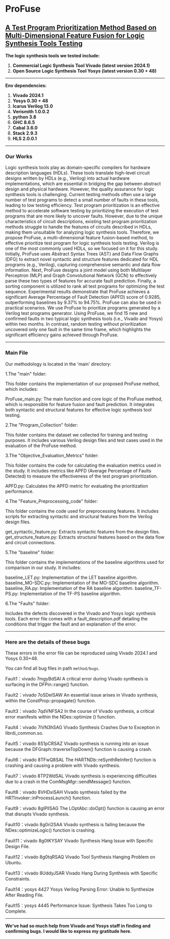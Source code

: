 # ProFuse
## [A Test Program Prioritization Method Based on Multi-Dimensional Feature Fusion for Logic Synthesis Tools Testing](https://github.com/ProFuse-method/ProFuse)
**The logic synthesis tools we tested include:**
1. **Commercial Logic Synthesis Tool Vivado (latest version 2024.1)**
2. **Open Source Logic Synthesis Tool Yosys (latest version 0.30 + 48)**
***

**Env dependencies:**
1. **Vivado 2024.1**
2. **Yosys 0.30 + 48**
3. **Icarus Verilog 13.0**
4. **Verismith 1.0.0.2**
5. **python 3.8**
6. **GHC 8.6.5**
7. **Cabal 3.6.0**
8. **Stack 2.9.3**
9. **HLS 2.0.0.1**
***

### Our Works
Logic synthesis tools play as domain-specific compilers for hardware description languages (HDLs). These tools translate high-level circuit designs written by HDLs (e.g., Verilog) into actual hardware implementations, which are essential in bridging the gap between abstract design and physical hardware.
However, the quality assurance for logic synthesis tools is challenging. Current testing methods often use a large number of test programs to detect a small number of faults in these tools, leading to low testing efficiency.
Test program prioritization is an effective method to accelerate software testing by prioritizing the execution of test programs that are more likely to uncover faults.
However, due to the unique characteristics of circuit descriptions, existing test program prioritization methods struggle to handle the features of circuits described in HDLs, making them unsuitable for analyzing logic synthesis tools.
Therefore, we propose ProFuse, a multi-dimensional feature fusion-based method, to effective prioritize test program for logic synthesis tools testing. 
Verilog is one of the most commonly used HDLs, so we focused on it for this study.
Initially, ProFuse uses Abstract Syntax Trees (AST) and Data Flow Graphs (DFG) to extract novel syntactic and structure features dedicated for HDL programs (e.g., Verilog), capturing comprehensive semantic and data flow information.
Next, ProFuse designs a joint model using both Multilayer Perceptron (MLP) and Graph Convolutional Network (GCN) to effectively parse these two types of features for accurate fault prediction.
Finally, a sorting component is utilized to rank all test programs for optimizing the test sequence.
Experimental results demonstrate that ProFuse achieves a significant Average Percentage of Fault Detection (APFD) score of 0.9285, outperforming baselines by 9.37\% to 94.75\%.
ProFuse can also be used in practical scenarios.
We use ProFuse to prioritize programs generated by a Verilog test programs generator.
Using ProFuse, we find 15 new and confirmed faults in two typical logic synthesis tools (i.e., Vivado and Yosys) within two months. In contrast, random testing without prioritization uncovered only one fault in the same time frame, which highlights the significant efficiency gains achieved through ProFuse.

***
### Main File
Our methodology is located in the 'main' directory:

1.The "main" folder:

This folder contains the implementation of our proposed ProFuse method, which includes:

ProFuse_main.py: The main function and core logic of the ProFuse method, which is responsible for feature fusion and fault prediction. It integrates both syntactic and structural features for effective logic synthesis tool testing.

2.The "Program_Collection" folder:

This folder contains the dataset we collected for training and testing purposes. It includes various Verilog design files and test cases used in the evaluation of the ProFuse method.

3.The "Objective_Evaluation_Metrics" folder:

This folder contains the code for calculating the evaluation metrics used in the study. It includes metrics like APFD (Average Percentage of Faults Detected) to measure the effectiveness of the test program prioritization.

APFD.py: Calculates the APFD metric for evaluating the prioritization performance.

4.The "Feature_Preprocessing_code" folder:

This folder contains the code used for preprocessing features. It includes scripts for extracting syntactic and structural features from the Verilog design files.

get_syntactic_feature.py: Extracts syntactic features from the design files.
get_structure_feature.py: Extracts structural features based on the data flow and circuit connections.

5.The "baseline" folder:

This folder contains the implementations of the baseline algorithms used for comparison in our study. It includes:

baseline_LET.py: Implementation of the LET baseline algorithm.
baseline_MO-SDC.py: Implementation of the MO-SDC baseline algorithm.
baseline_RA.py: Implementation of the RA baseline algorithm.
baseline_TF-PS.py: Implementation of the TF-PS baseline algorithm.

6.The "Faults" folder:

Includes the defects discovered in the Vivado and Yosys logic synthesis tools. Each error file comes with a fault_description.pdf detailing the conditions that trigger the fault and an explanation of the error.
***

### Here are the details of these bugs
These errors in the error file can be reproduced using Vivado 2024.1 and Yosys 0.30+48.

You can find all bug files in path `method/bugs`.

Fault1：vivado	7mgyBdSAI	 A critical error during Vivado synthesis is surfacing in the DFPin::range() function.

Fault2：vivado	7oSDeISAW  An essential issue arises in Vivado synthesis, within the ConstProp::propagate() function.

Fault3：vivado	7qdVNFSA2	 In the course of Vivado synthesis, a critical error manifests within the NDes::optimize () function.

Fault4：vivado	7iVN3hSAG	 Vivado Synthesis Crashes Due to Exception in librdi_common.so.

Fault5：vivado	8S1pCRSAZ	 Vivado synthesis is running into an issue because the DFGraph::traverseTopDown() function is causing a crash.

Fault6：vivado	8TFwQ8SAL	 The HARTNDb::reSynthReInfer() function is crashing and causing a problem with Vivado synthesis.

Fault7：vivado	8TP2WdSAL	 Vivado synthesis is experiencing difficulties due to a crash in the ComMsgMgr::sendMessage() function.

Fault8：vivado	8VHDxiSAH	 Vivado synthesis failed by the HRTInvoker::inProcessLaunch() function.

Fault9：vivado	8gIPllSAG	 The LOptAbc::doOpt() function is causing an error that disrupts Vivado synthesis.

Fault10：vivado	8g0ri2SAA	 Vivado synthesis is failing because the NDes::optimizeLogic() function is crashing.

Fault11：vivado	8g0tKYSAY	 Vivado Synthesis Hang Issue with Specific Design File.

Fault12：vivado	8g0tqRSAQ	 Vivado Tool Synthesis Hanging Problem on Ubuntu.

Fault13：vivado	8UddyJSAR	 Vivado Hang During Synthesis with Specific Constraints.

Fault14：yosys	   4427	   Yosys Verilog Parsing Error: Unable to Synthesize After Reading File.

Fault15：yosys	   4445	   Performance Issue: Synthesis Takes Too Long to Complete.
***
**We've had so much help from Vivado and Yosys staff in finding and confirming bugs. I would like to express my gratitude here.**
